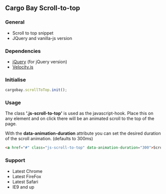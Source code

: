 ## Cargo Bay Scroll-to-top

### General
- Scroll to top snippet
- JQuery and vanilla-js version


### Dependencies
- [jQuery](http://jquery.com/) (for jQuery version)
- [Velocity.js](http://julian.com/research/velocity/)


### Initialise
```javascript
cargobay.scrollToTop.init();
```


### Usage
The class **'.js-scroll-to-top'** is used as the javascript-hook.
Place this on any element and on click there will be an animated scroll to the top of the page.

With the **data-animation-duration** attribute you can set the desired duration of the scroll animation. (defaults to 300ms)

```html
<a href="#" class="js-scroll-to-top" data-animation-duration="300">Scroll to top</a>
```


### Support
- Latest Chrome
- Latest FireFox
- Latest Safari
- IE9 and up
